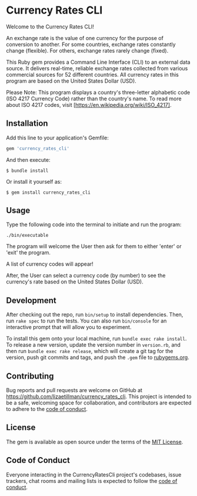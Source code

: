 # Currency Rates CLI

Welcome to the Currency Rates CLI! 

An exchange rate is the value of one currency for the purpose of conversion to another. For some countries, exchange rates constantly change (flexible). For others, exchange rates rarely change (fixed).

This Ruby gem provides a Command Line Interface (CLI) to an external data source. It delivers real-time, reliable exchange rates collected from various commercial sources for 52 different countries. All currency rates in this program are based on the United States Dollar (USD).

Please Note:  This program displays a country's three-letter alphabetic code (ISO 4217 Currency Code) rather than the country's name. To read more about ISO 4217 codes, visit [https://en.wikipedia.org/wiki/ISO_4217].  

## Installation

Add this line to your application's Gemfile:

```ruby
gem 'currency_rates_cli'
```

And then execute:

    $ bundle install

Or install it yourself as:

    $ gem install currency_rates_cli

## Usage

Type the following code into the terminal to initiate and run the program:


    ./bin/executable

The program will welcome the User then ask for them to either 'enter' or 'exit' the program.

A list of currency codes will appear!

After, the User can select a currency code (by number) to see the currency's rate based on the United States Dollar (USD).

## Development

After checking out the repo, run `bin/setup` to install dependencies. Then, run `rake spec` to run the tests. You can also run `bin/console` for an interactive prompt that will allow you to experiment.

To install this gem onto your local machine, run `bundle exec rake install`. To release a new version, update the version number in `version.rb`, and then run `bundle exec rake release`, which will create a git tag for the version, push git commits and tags, and push the `.gem` file to [rubygems.org](https://rubygems.org).

## Contributing

Bug reports and pull requests are welcome on GitHub at https://github.com/lizaetillman/currency_rates_cli. This project is intended to be a safe, welcoming space for collaboration, and contributors are expected to adhere to the [code of conduct](https://github.com/lizaetillman/currency_rates_cli/blob/master/CODE_OF_CONDUCT.md).


## License

The gem is available as open source under the terms of the [MIT License](https://opensource.org/licenses/MIT).

## Code of Conduct

Everyone interacting in the CurrencyRatesCli project's codebases, issue trackers, chat rooms and mailing lists is expected to follow the [code of conduct](https://github.com/lizaetillman/currency_rates_cli/blob/master/CODE_OF_CONDUCT.md).
